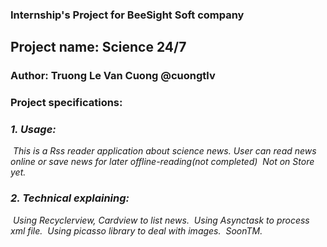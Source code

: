  

### Internship's Project for BeeSight Soft company 

 

## **Project name: Science 24/7** 

 

### **Author: Truong Le Van Cuong @cuongtlv** 

 

### **Project specifications:** 

 
 ### **_1. Usage:_** 
 
​    *This is a Rss reader application about science news.* 
 
​    *User can read news online or save news for later offline-reading(not completed)* 
 
​    *Not on Store yet.* 
 
 ### **_2. Technical explaining:_** 
 
​    *Using Recyclerview, Cardview to list news.* 
 
​    *Using Asynctask to process xml file.* 
 
​    *Using picasso library to deal with images.* 
 
​    *SoonTM.* 